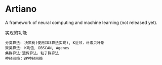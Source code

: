 Artiano
=======

A framework of neural computing and machine learning (not released yet).

实现的功能

	分类算法: 决策树(使用ID3算法实现), K近邻，朴素贝叶斯  
	聚类算法: K均值, DBSCAN, Agenes
	集群算法:遗传算法，粒子群算法
	神经网络：BP神经网络

                                                                                              



